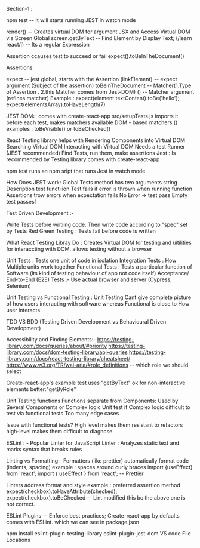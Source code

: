 Section-1 :

npm test -- It will starts running JEST in watch mode

render(<File/>) -- Creates virtual DOM for argument JSX and Access Virtual DOM via Screen Global
screen.getByText -- Find Element by Display Text;
(/learn react/i) -- Its a regular Expression

Assertion ccauses test to succeed or fail
expect().toBeInTheDocument()

Assertions:

expect -- jest global, starts with the Assertion
(linkElement) -- expect argument (Subject of the assertion)
toBeInTheDocument -- Matcher(1.Type of Assertion . 2.this Matcher comes from Jest-DOM)
() -- Matcher argument (refines matcher)
Example :
expect(element.textContent).toBe('hello');
expect(elementsArray).toHaveLength(7)

JEST DOM:-
comes with create-react-app
src/setupTests.js imports it before each test, makes matchers available
DOM - based matchers ()
examples : toBeVisible() or toBeChecked()

React Testing library helps with
Rendering Components into Virtual DOM
Searching Virtual DOM
Interacting with Virtual DOM
Needs a test Runner (JEST recommended)
Find Tests, run them, make assertions
Jest :
Is recommended by Testing library
comes with create-react-app

npm test runs an npm sript that runs Jest in watch mode

How Does JEST work:
Global Tests method has two arguments
string Description
test functiiion
Test fails if error is thrown when running function
Assertions trow errors when expectation fails
No Error -> test pass
Empty test passes!

Test Driven Development :-

Write Tests before writiing code.
Then write code according to "spec" set by Tests
Red Green Testing :
Tests fail before code is written

What React Testing Libray Do :
Creates Virtual DOM for testing
and uitilities for interaccting with DOM.
allows testing without a browser

Unit Tests :
Tests one unit of code in isolation
Integration Tests :
How Multiple units work together
Functional Tests :
Tests a particular function of Software (its kind of testing behaviour of app not code itself)
Acceptance/ End-to-End (E2E) Tests :-
Use actual browser and server (Cypress, Selenium)

Unit Testing vs Functional Testing :
Unit Testing Cant give complete picture of how users interacting with software whereas Functional is close to How user interacts

TDD VS BDD (Testing Driven Development vs Behavioural Driven Development)

Accessibility and Finding Elements:-
https://testing-library.com/docs/queries/about/#priority
https://testing-library.com/docs/dom-testing-library/api-queries
https://testing-library.com/docs/react-testing-library/cheatsheet/
https://www.w3.org/TR/wai-aria/#role_definitions -- which role we should select

Create-react-app's example test uses "getByText"
ok for non-interactive elements
better:"getByRole"

Unit Testing functions
Functions separate from Components:
Used by Several Components or Complex logic
Unit test if
Complex logic difficult to test via functional tests
Too many edge cases

Issue with functional tests?
High level makes them resistant to refactors
high-level makes them difficult to diagnose

ESLint : - Popular Linter for JavaScript
Linter : Analyzes static text and marks syntax that breaks rules

Linting vs Formatting:-
Formatters (like prettier) automatically format code (indents, spacing)
example : spaces around curly braces
import {useEffect} from 'react';
import { useEffect } from 'react'; -- Prettier

Linters address format and style
example : preferred assertion method
expect(checkbox).toHaveAttribute(checked);
expect(checkbox).toBeChecked -- Lint modified this bc the above one is not correct.

ESLint Plugins -- Enforce best practices;
Create-react-app by defaults comes with ESLint. which we can see in package.json

npm install eslint-plugin-testing-library eslint-plugin-jest-dom
VS code File Locations
